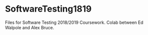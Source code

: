 # SoftwareTesting1819
Files for Software Testing 2018/2019 Coursework.
Colab between Ed Walpole and Alex Bruce.
